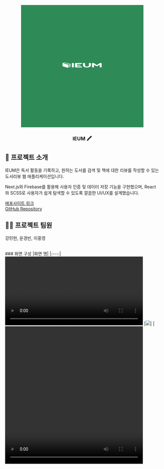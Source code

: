 <div align="center">

<!-- logo -->
<img src="https://github.com/minhyun-k/Book-IEUM/blob/main/public/loading-1.png" width="400" height="400"/>

### IEUM 🖍️

</div> 

## 📝 프로젝트 소개

IEUM은 독서 활동을 기록하고, 
원하는 도서를 검색 및 책에 대한 리뷰를 작성할 수 있는 
도서리뷰 웹 애플리케이션입니다.

Next.js와 Firebase를 활용해 
사용자 인증 및 데이터 저장 기능을 구현했으며, 
React와 SCSS로 사용자가 쉽게 탐색할 수 있도록 깔끔한 UI/UX를 설계했습니다.

[배포사이트 링크](https://book-ieum.vercel.app/)  
[GitHub Repository](https://github.com/minhyun-k/Book-IEUM.git)
<br />

## 💁‍♂️ 프로젝트 팀원
강민현, 윤경빈, 이홍영


<br />
### 화면 구성
|화면 명|
|:---:|
<video width="450" controls>
  <source src="https://github.com/minhyun-k/Book-IEUM/blob/main/public/loading.webm" type="video/webm">
</video>
|<img src="https://github.com/minhyun-k/Book-IEUM/blob/main/public/loading.webm" width="450"/>|
|<video src="https://github.com/minhyun-k/Book-IEUM/blob/main/public/loading.webm" width="450" height="450"/>|
|화면에 대한 설명을 입력합니다.|


|화면 명|
|:---:|
|<img src="https://user-images.githubusercontent.com/80824750/208456234-fb5fe434-aa65-4d7a-b955-89098d5bbe0b.gif" width="450"/>|
|화면에 대한 설명을 입력합니다.|

<br />

## ⚙ 기술 스택

이 프로젝트는 다양한 최신 기술을 활용하여 구현되었습니다.

- **React**: 프론트엔드 라이브러리로, 컴포넌트 기반 UI를 구현
- **Redux**: 애플리케이션 상태 관리
- **Axios**: API 통신을 위한 HTTP 클라이언트
- **Styled Components**: CSS-in-JS 방식으로 컴포넌트 스타일링
- **Vercel**: 배포 플랫폼 (배포 사이트: [https://book-ieum.vercel.app/](https://book-ieum.vercel.app/))
- **GitHub**: 버전 관리 및 협업 도구

<br />

##  :file_folder: 폴더 구조
Book-IEUM/
<br />
├── public/                          # 정적 파일들 (HTML, 이미지 등)
<br />
│   ├── index.html                   # HTML 템플릿 파일
<br />
│   └── ...
<br />
├── src/                             # 소스 코드 디렉토리
<br />
│   ├── assets/                      # 이미지, 폰트, 아이콘 등 정적 자원
<br />
│   │   └── logo.png                 # 예시: 로고 이미지
<br />
│   ├── components/                  # 재사용 가능한 컴포넌트들
<br />
│   │   ├── Button.js                # 버튼 컴포넌트
<br />
│   │   ├── BookCard.js              # 책 카드 컴포넌트
<br />
│   │   └── ...
<br />
│   ├── pages/                       # 페이지 컴포넌트들 (각각의 페이지 화면)
<br />
│   │   ├── Home.js                  # 홈 페이지 컴포넌트
<br />
│   │   ├── BookList.js              # 도서 목록 페이지
<br />
│   │   ├── BookDetail.js            # 도서 상세 페이지
<br />
│   │   └── ...
<br />
│   ├── redux/                       # Redux 관련 파일들
<br />
│   │   ├── store.js                 # Redux 스토어 설정
<br />
│   │   ├── actions.js               # Redux 액션들
<br />
│   │   └── reducers.js              # Redux 리듀서들
<br />
│   ├── services/                    # API 통신 파일들 (Axios 설정 등)
<br />
│   │   └── api.js                   # API 요청 함수들
<br />
│   ├── styles/                      # 스타일 파일들 (CSS, SCSS, Styled Components 등)
<br />
│   │   ├── globalStyles.js          # 전역 스타일
<br />
│   │   └── theme.js                 # 테마 관련 설정 (색상, 폰트 등)
<br />
│   ├── App.js                       # 애플리케이션의 루트 컴포넌트
<br />
│   ├── index.js                     # 애플리케이션의 엔트리 포인트
<br />
│   ├── App.css                      # App 관련 스타일
<br />
│   └── ...
<br />
├── .gitignore                       # Git에서 무시할 파일/폴더 목록
<br />
├── package.json                     # 프로젝트 의존성 및 설정
<br />
├── README.md                        # 프로젝트 설명 (리드미 파일)
<br />
└── LICENSE                          # 프로젝트 라이선스 (MIT 등)

<br />

## :wrench: 주요 기능 및 특징

1. **서비스 접속 초기화면**: 접속 시 splash 화면이 나타난 뒤, 본 페이지가 로드됩니다.

2. **홈 화면**:
   - 홈 화면은 4가지 도서 리스트로 구성되어 있으며, 각 리스트는 **스와이퍼** 기능을 제공합니다.
   - 베스트셀러 및 블로거 추천 도서 목록은 각 순위가 표시됩니다.
   - 신간 도서는 일정 시간이 지나면 자동으로 업데이트되어 새로운 책이 표시됩니다.
   - 편집자 추천 리스트는 **탭버튼**을 사용하여 카테고리별로 책을 추천합니다.
   - **Firebase**를 이용하여 저장된 코멘트 중 일부가 랜덤으로 출력됩니다.

3. **도서 목록 페이지**:
   - 화면 상단의 **탭버튼**이나 **'전체보기'** 버튼을 클릭하면 도서 목록 페이지로 이동합니다.
   - 각 도서 목록은 제목, 저자, 별점 정보와 함께 출력되며, 평점이 없는 경우 '평점 없음'이라는 표시가 나타납니다.

4. **도서 상세 페이지**:
   - 사용자가 도서 제목이나 이미지를 클릭하면 도서의 상세 정보를 확인할 수 있는 페이지로 이동합니다.
   - 상세페이지는 도서의 정보, 베스트셀러 및 신간 표시, 북마크 및 코멘트 기능을 제공합니다.
   - 신간 도서는 출판일 기준으로 3주 전부터 2주 후까지 '신간'으로 표시됩니다.
   - **Firebase**를 이용해 북마크 및 코멘트 기능을 구현하였으며, 비로그인 상태에서는 로그인 안내 메시지가 표시됩니다.

5. **검색 기능**:
   - 상단에 고정된 검색창을 통해 사용자가 원하는 책을 검색할 수 있습니다.
   - 검색어 입력 후, 검색 결과 페이지로 이동합니다.

6. **로그인 기능**:
   - 사용자는 **네이버**, **깃허브**, **구글 로그인** 및 **직접 회원가입**을 통해 로그인할 수 있습니다.
   - 로그인 시 **마이페이지**로 이동하여 북마크 및 코멘트 목록을 확인하고, 회원 정보를 수정할 수 있습니다.

<br />

## 🤔 기술적 이슈와 해결 과정

### 1. **홈 화면 편집자 추천 리스트 탭버튼 클릭 시 전체 페이지 재랜더링 발생**

문제: 탭 버튼을 클릭할 때마다 전체 페이지가 다시 랜더링되어 불필요한 서버 요청이 발생했습니다.

해결: 탭버튼을 사용하는 **편집자 추천 리스트**는 별도로 컴포넌트를 분리하여 해당 컴포넌트만 부분 렌더링되도록 최적화했습니다. 또한, 컴포넌트의 데이터 요청과 홈 화면의 데이터 요청이 맞물려 무한루프가 발생한 문제를 해결하기 위해, 로딩 화면을 추가하여 데이터가 로드되기 전까지 로딩을 표시하도록 처리했습니다.

### 2. **서비스 이용 중 홈 화면으로 돌아갈 때마다 로딩 splash 화면 반복 노출**

문제: 홈 화면으로 돌아갈 때마다 splash 화면이 반복적으로 나타났습니다.

해결: 홈 화면으로 돌아갈 때, 이미 필요한 데이터가 로드된 상태에서는 다시 로딩 화면이 표시되지 않도록 조건문을 추가했습니다. 이를 통해 불필요한 로딩 화면을 방지했습니다.

### 3. **검색 및 리스트 페이지에서 요청하는 데이터가 달라 상세페이지 오류 발생**

문제: 검색을 통해 요청하는 데이터와 리스트 페이지에서 요청하는 데이터가 달라, 상세페이지에서 오류가 발생했습니다.

해결: 검색 결과 페이지와 리스트 페이지에서 각각 다른 API 요청을 하도록 수정했습니다. **router.query** 값을 사용해 각 페이지의 요청을 조건별로 처리하고, 각 페이지에 맞는 데이터를 정확하게 반환하도록 수정하여 상세페이지 오류를 해결했습니다.





